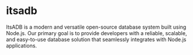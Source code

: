 # itsadb

ItsADB is a modern and versatile open-source database system built using Node.js. Our primary goal is to provide developers with a reliable, scalable, and easy-to-use database solution that seamlessly integrates with Node.js applications.

